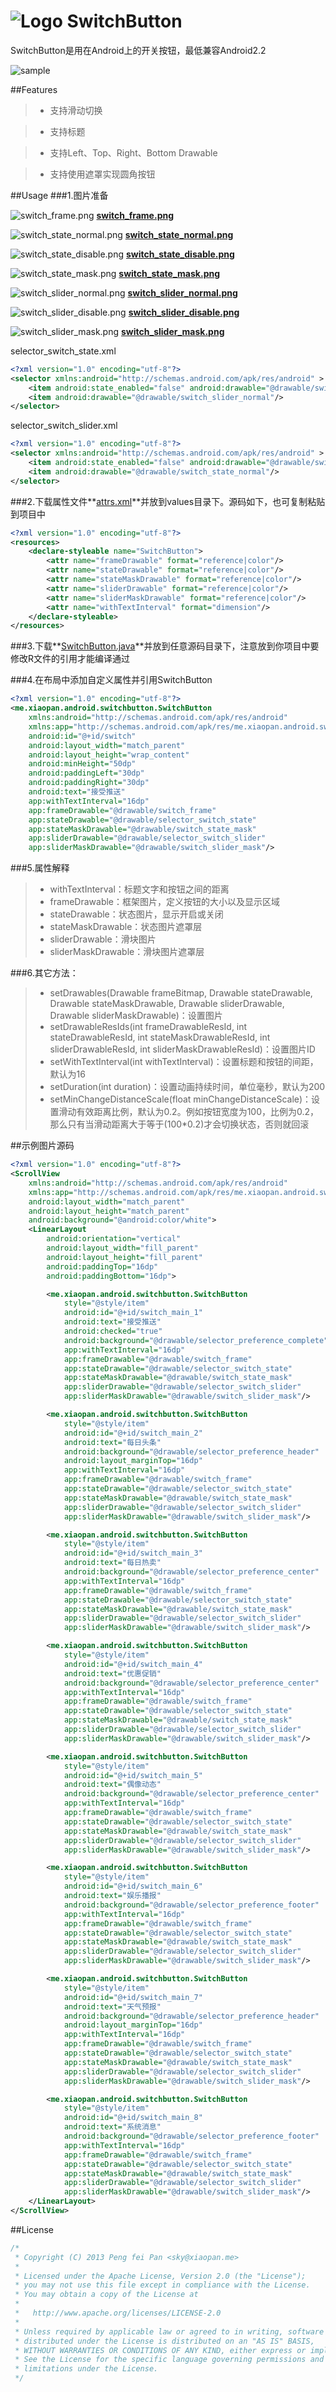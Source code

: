 # ![Logo](https://github.com/xiaopansky/SwitchButton/raw/master/res/drawable-mdpi/ic_launcher.png) SwitchButton

SwitchButton是用在Android上的开关按钮，最低兼容Android2.2

![sample](https://github.com/xiaopansky/SwitchButton/raw/master/docs/sample.png)

##Features

>* 支持滑动切换

>* 支持标题

>* 支持Left、Top、Right、Bottom Drawable

>* 支持使用遮罩实现圆角按钮

##Usage
###1.图片准备

![switch_frame.png](https://github.com/xiaopansky/SwitchButton/raw/master/res/drawable-xhdpi/switch_frame.png) **[switch_frame.png](https://github.com/xiaopansky/SwitchButton/raw/master/res/drawable-xhdpi/switch_frame.png)**

![switch_state_normal.png](https://github.com/xiaopansky/SwitchButton/raw/master/res/drawable-xhdpi/switch_state_normal.png) **[switch_state_normal.png](https://github.com/xiaopansky/SwitchButton/raw/master/res/drawable-xhdpi/switch_state_normal.png)**

![switch_state_disable.png](https://github.com/xiaopansky/SwitchButton/raw/master/res/drawable-xhdpi/switch_state_disable.png) **[switch_state_disable.png](https://github.com/xiaopansky/SwitchButton/raw/master/res/drawable-xhdpi/switch_state_disable.png)**

![switch_state_mask.png](https://github.com/xiaopansky/SwitchButton/raw/master/res/drawable-xhdpi/switch_state_mask.png) **[switch_state_mask.png](https://github.com/xiaopansky/SwitchButton/raw/master/res/drawable-xhdpi/switch_state_mask.png)**

![switch_slider_normal.png](https://github.com/xiaopansky/SwitchButton/raw/master/res/drawable-xhdpi/switch_slider_normal.png) **[switch_slider_normal.png](https://github.com/xiaopansky/SwitchButton/raw/master/res/drawable-xhdpi/switch_slider_normal.png)**

![switch_slider_disable.png](https://github.com/xiaopansky/SwitchButton/raw/master/res/drawable-xhdpi/switch_slider_disable.png) **[switch_slider_disable.png](https://github.com/xiaopansky/SwitchButton/raw/master/res/drawable-xhdpi/switch_slider_disable.png)**

![switch_slider_mask.png](https://github.com/xiaopansky/SwitchButton/raw/master/res/drawable-xhdpi/switch_slider_mask.png) **[switch_slider_mask.png](https://github.com/xiaopansky/SwitchButton/raw/master/res/drawable-xhdpi/switch_slider_mask.png)**

selector_switch_state.xml
```xml
<?xml version="1.0" encoding="utf-8"?>
<selector xmlns:android="http://schemas.android.com/apk/res/android" >
    <item android:state_enabled="false" android:drawable="@drawable/switch_slider_disable"/>
    <item android:drawable="@drawable/switch_slider_normal"/>
</selector>
```

selector_switch_slider.xml
```xml
<?xml version="1.0" encoding="utf-8"?>
<selector xmlns:android="http://schemas.android.com/apk/res/android" >
    <item android:state_enabled="false" android:drawable="@drawable/switch_state_disable"/>
    <item android:drawable="@drawable/switch_state_normal"/>
</selector>
```
###2.下载属性文件**[attrs.xml](https://github.com/xiaopansky/SwitchButton/raw/master/res/values/attrs.xml)**并放到values目录下。源码如下，也可复制粘贴到项目中
```xml
<?xml version="1.0" encoding="utf-8"?>
<resources>
    <declare-styleable name="SwitchButton">
        <attr name="frameDrawable" format="reference|color"/>
        <attr name="stateDrawable" format="reference|color"/>
        <attr name="stateMaskDrawable" format="reference|color"/>
        <attr name="sliderDrawable" format="reference|color"/>
        <attr name="sliderMaskDrawable" format="reference|color"/>
	    <attr name="withTextInterval" format="dimension"/>
    </declare-styleable>
</resources>
```

###3.下载**[SwitchButton.java](https://github.com/xiaopansky/SwitchButton/raw/master/src/me/xiaopan/android/switchbutton/SwitchButton.java)**并放到任意源码目录下，注意放到你项目中要修改R文件的引用才能编译通过

###4.在布局中添加自定义属性并引用SwitchButton
```xml
<?xml version="1.0" encoding="utf-8"?>
<me.xiaopan.android.switchbutton.SwitchButton
    xmlns:android="http://schemas.android.com/apk/res/android"
    xmlns:app="http://schemas.android.com/apk/res/me.xiaopan.android.switchbutton"
    android:id="@+id/switch"
    android:layout_width="match_parent"
    android:layout_height="wrap_content"
    android:minHeight="50dp"
    android:paddingLeft="30dp"
    android:paddingRight="30dp"
    android:text="接受推送"
    app:withTextInterval="16dp"
    app:frameDrawable="@drawable/switch_frame"
    app:stateDrawable="@drawable/selector_switch_state"
    app:stateMaskDrawable="@drawable/switch_state_mask"
    app:sliderDrawable="@drawable/selector_switch_slider"
    app:sliderMaskDrawable="@drawable/switch_slider_mask"/>
```

###5.属性解释
>* withTextInterval：标题文字和按钮之间的距离
>* frameDrawable：框架图片，定义按钮的大小以及显示区域
>* stateDrawable：状态图片，显示开启或关闭
>* stateMaskDrawable：状态图片遮罩层
>* sliderDrawable：滑块图片
>* sliderMaskDrawable：滑块图片遮罩层

###6.其它方法：
>* setDrawables(Drawable frameBitmap, Drawable stateDrawable, Drawable stateMaskDrawable, Drawable sliderDrawable, Drawable sliderMaskDrawable)：设置图片
>* setDrawableResIds(int frameDrawableResId, int stateDrawableResId, int stateMaskDrawableResId, int sliderDrawableResId, int sliderMaskDrawableResId)：设置图片ID
>* setWithTextInterval(int withTextInterval)：设置标题和按钮的间距，默认为16
>* setDuration(int duration)：设置动画持续时间，单位毫秒，默认为200
>* setMinChangeDistanceScale(float minChangeDistanceScale)：设置滑动有效距离比例，默认为0.2。例如按钮宽度为100，比例为0.2，那么只有当滑动距离大于等于(100*0.2)才会切换状态，否则就回滚

##示例图片源码
```xml
<?xml version="1.0" encoding="utf-8"?>
<ScrollView
	xmlns:android="http://schemas.android.com/apk/res/android"
	xmlns:app="http://schemas.android.com/apk/res/me.xiaopan.android.switchbutton"
	android:layout_width="match_parent"
    android:layout_height="match_parent"
    android:background="@android:color/white">
	<LinearLayout
	    android:orientation="vertical"
	    android:layout_width="fill_parent"
	    android:layout_height="fill_parent"
	    android:paddingTop="16dp"
	    android:paddingBottom="16dp">

        <me.xiaopan.android.switchbutton.SwitchButton
	        style="@style/item"
            android:id="@+id/switch_main_1"
            android:text="接受推送"
            android:checked="true"
            android:background="@drawable/selector_preference_complete"
            app:withTextInterval="16dp"
            app:frameDrawable="@drawable/switch_frame"
            app:stateDrawable="@drawable/selector_switch_state"
            app:stateMaskDrawable="@drawable/switch_state_mask"
            app:sliderDrawable="@drawable/selector_switch_slider"
            app:sliderMaskDrawable="@drawable/switch_slider_mask"/>

        <me.xiaopan.android.switchbutton.SwitchButton
	        style="@style/item"
            android:id="@+id/switch_main_2"
            android:text="每日头条"
	        android:background="@drawable/selector_preference_header"
	        android:layout_marginTop="16dp"
            app:withTextInterval="16dp"
            app:frameDrawable="@drawable/switch_frame"
            app:stateDrawable="@drawable/selector_switch_state"
            app:stateMaskDrawable="@drawable/switch_state_mask"
            app:sliderDrawable="@drawable/selector_switch_slider"
            app:sliderMaskDrawable="@drawable/switch_slider_mask"/>

        <me.xiaopan.android.switchbutton.SwitchButton
            style="@style/item"
            android:id="@+id/switch_main_3"
            android:text="每日热卖"
            android:background="@drawable/selector_preference_center"
            app:withTextInterval="16dp"
            app:frameDrawable="@drawable/switch_frame"
            app:stateDrawable="@drawable/selector_switch_state"
            app:stateMaskDrawable="@drawable/switch_state_mask"
            app:sliderDrawable="@drawable/selector_switch_slider"
            app:sliderMaskDrawable="@drawable/switch_slider_mask"/>

        <me.xiaopan.android.switchbutton.SwitchButton
            style="@style/item"
            android:id="@+id/switch_main_4"
            android:text="优惠促销"
            android:background="@drawable/selector_preference_center"
            app:withTextInterval="16dp"
            app:frameDrawable="@drawable/switch_frame"
            app:stateDrawable="@drawable/selector_switch_state"
            app:stateMaskDrawable="@drawable/switch_state_mask"
            app:sliderDrawable="@drawable/selector_switch_slider"
            app:sliderMaskDrawable="@drawable/switch_slider_mask"/>

        <me.xiaopan.android.switchbutton.SwitchButton
	        style="@style/item"
            android:id="@+id/switch_main_5"
            android:text="偶像动态"
	        android:background="@drawable/selector_preference_center"
	        app:withTextInterval="16dp"
            app:frameDrawable="@drawable/switch_frame"
            app:stateDrawable="@drawable/selector_switch_state"
            app:stateMaskDrawable="@drawable/switch_state_mask"
            app:sliderDrawable="@drawable/selector_switch_slider"
            app:sliderMaskDrawable="@drawable/switch_slider_mask"/>

		<me.xiaopan.android.switchbutton.SwitchButton
			style="@style/item"
			android:id="@+id/switch_main_6"
			android:text="娱乐播报"
			android:background="@drawable/selector_preference_footer"
			app:withTextInterval="16dp"
			app:frameDrawable="@drawable/switch_frame"
			app:stateDrawable="@drawable/selector_switch_state"
			app:stateMaskDrawable="@drawable/switch_state_mask"
			app:sliderDrawable="@drawable/selector_switch_slider"
			app:sliderMaskDrawable="@drawable/switch_slider_mask"/>

        <me.xiaopan.android.switchbutton.SwitchButton
            style="@style/item"
            android:id="@+id/switch_main_7"
            android:text="天气预报"
            android:background="@drawable/selector_preference_header"
            android:layout_marginTop="16dp"
            app:withTextInterval="16dp"
            app:frameDrawable="@drawable/switch_frame"
            app:stateDrawable="@drawable/selector_switch_state"
            app:stateMaskDrawable="@drawable/switch_state_mask"
            app:sliderDrawable="@drawable/selector_switch_slider"
            app:sliderMaskDrawable="@drawable/switch_slider_mask"/>

        <me.xiaopan.android.switchbutton.SwitchButton
            style="@style/item"
            android:id="@+id/switch_main_8"
            android:text="系统消息"
            android:background="@drawable/selector_preference_footer"
            app:withTextInterval="16dp"
            app:frameDrawable="@drawable/switch_frame"
            app:stateDrawable="@drawable/selector_switch_state"
            app:stateMaskDrawable="@drawable/switch_state_mask"
            app:sliderDrawable="@drawable/selector_switch_slider"
            app:sliderMaskDrawable="@drawable/switch_slider_mask"/>
	</LinearLayout>
</ScrollView>

```

##License
```java
/*
 * Copyright (C) 2013 Peng fei Pan <sky@xiaopan.me>
 * 
 * Licensed under the Apache License, Version 2.0 (the "License");
 * you may not use this file except in compliance with the License.
 * You may obtain a copy of the License at
 * 
 *   http://www.apache.org/licenses/LICENSE-2.0
 * 
 * Unless required by applicable law or agreed to in writing, software
 * distributed under the License is distributed on an "AS IS" BASIS,
 * WITHOUT WARRANTIES OR CONDITIONS OF ANY KIND, either express or implied.
 * See the License for the specific language governing permissions and
 * limitations under the License.
 */
```
